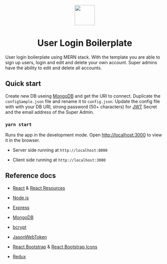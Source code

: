 <p align="center">
  <img src="http://joemilbach.com/assets/icon-512x512.png" width="64"><br/>
</p>
<h1 align="center">User Login Boilerplate</h1>

User login boilerplate using MERN stack. With the template you are able to sign up users, login and edit and delete your own account. Super admins have the ability to edit and delete all accounts.

## Quick start

Create new DB useing [MongoDB](https://www.mongodb.com/) and get the URI to connect. Duplicate the `configSample.json` file and rename it to `config.json`. Update the config file with with your DB URI, strong password (50+ characters) for [JWT](https://jwt.io/) Secret and the email address of the Super Admin.

### `yarn start`

Runs the app in the development mode. Open [http://localhost:3000](http://localhost:3000) to view it in the browser.

- Server side running at `http://localhost:8000`

- Client side running at `http://localhost:3000`

## Reference docs

- [React](https://reactjs.org/) & [React Resources](https://reactresources.com/)

- [Node.js](https://nodejs.org/en/)

- [Express](http://expressjs.com/)

- [MongoDB](https://www.mongodb.com/)

- [bcrypt](https://github.com/dcodeIO/bcrypt.js)

- [JasonWebToken](https://jwt.io/)

- [React Bootstrap](https://react-bootstrap.github.io/) & [React Bootstrap Icons](https://github.com/ismamz/react-bootstrap-icons)

- [Redux](https://redux.js.org/)
